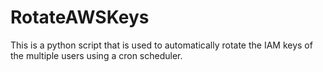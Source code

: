 # RotateAWSKeys
This is a python script that is used to automatically rotate the IAM keys of the multiple users using a cron scheduler.
